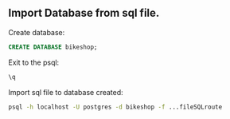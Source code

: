 ## Import Database from sql file.

Create database:

```sql
CREATE DATABASE bikeshop;
```

Exit to the psql:

```sql
\q
```

Import sql file to database created:

```bash
psql -h localhost -U postgres -d bikeshop -f ...fileSQLroute
```
